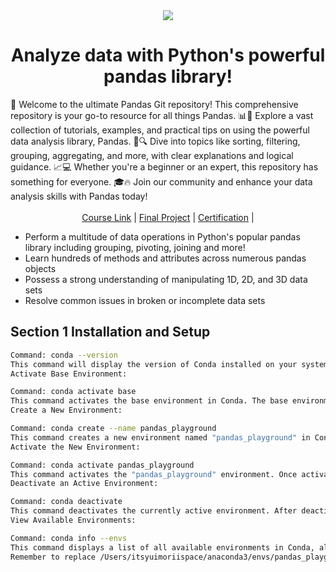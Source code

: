<div align=center>
    <img src="https://upload.wikimedia.org/wikipedia/commons/thumb/e/ed/Pandas_logo.svg/1200px-Pandas_logo.svg.png">
    <h1> Analyze data with Python's powerful pandas library!  </h1>
</div>
🐼 Welcome to the ultimate Pandas Git repository! This comprehensive repository is your go-to resource for all things Pandas. 📊🐍 Explore a vast collection of tutorials, examples, and practical tips on using the powerful data analysis library, Pandas. 💪🔍 Dive into topics like sorting, filtering, grouping, aggregating, and more, with clear explanations and logical guidance. 📈💻 Whether you're a beginner or an expert, this repository has something for everyone. 🎓🔥 Join our community and enhance your data analysis skills with Pandas today!
<div align=center>
<br>
    <a href="https://www.udemy.com/course/data-analysis-with-pandas/">Course Link</a> |
    <a href=" ">Final Project</a> |
    <a href=" ">Certification</a> |
</div>

- Perform a multitude of data operations in Python's popular pandas library including grouping, pivoting, joining and more!
- Learn hundreds of methods and attributes across numerous pandas objects
- Possess a strong understanding of manipulating 1D, 2D, and 3D data sets
- Resolve common issues in broken or incomplete data sets



## Section 1 Installation and Setup

```bash
Command: conda --version
This command will display the version of Conda installed on your system.
Activate Base Environment:

Command: conda activate base
This command activates the base environment in Conda. The base environment is the default environment that is created when you install Conda.
Create a New Environment:

Command: conda create --name pandas_playground
This command creates a new environment named "pandas_playground" in Conda. The environment will be located at /Users/itsyuimoriispace/anaconda3/envs/pandas_playground.
Activate the New Environment:

Command: conda activate pandas_playground
This command activates the "pandas_playground" environment. Once activated, any packages installed or commands executed will be specific to this environment.
Deactivate an Active Environment:

Command: conda deactivate
This command deactivates the currently active environment. After deactivation, you will return to the base environment or the previously active environment.
View Available Environments:

Command: conda info --envs
This command displays a list of all available environments in Conda, along with their respective locations on your system.
Remember to replace /Users/itsyuimoriispace/anaconda3/envs/pandas_playground with the actual path to the "pandas_playground" environment on your system.
```

